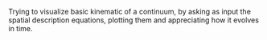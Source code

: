 Trying to visualize basic kinematic of a continuum, by asking as input the spatial description equations, plotting them and appreciating how it evolves in time.
